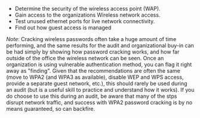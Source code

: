 
  * Determine the security of the wireless access point (WAP).
  * Gain access to the organizations Wireless network access.
  * Test unused ethernet ports for live network connectivity.
  * Find out how guest access is managed

*Note*:
Cracking wireless passwords often take a huge amount of time performing, and the same results for the audit and organizational buy-in can be had simply by showing how password cracking works, and how far outside of the office the wireless network can be seen. Once an organization is using vulnerable authentication method, you can flag it right away as "finding". Given that the recommendations are often the same (move to WPA2 (and WPA3 as available), disable WEP and WPS access, provide a separate guest network, etc.), this should rarely be used during an audit (but is a useful skill to practice and understand how it works). If you do choose to use this during an audit, be aware that many of the stps disrupt network traffic, and success with WPA2 password cracking is by no means guaranteed, so can backfire.
